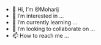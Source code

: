 - 👋 Hi, I’m @Moharij
- 👀 I’m interested in ...
- 🌱 I’m currently learning ...
- 💞️ I’m looking to collaborate on ...
- 📫 How to reach me ...

<!---
Moharij/Moharij is a ✨ special ✨ repository because its `README.md` (this file) appears on your GitHub profile.
You can click the Preview link to take a look at your changes.
--->

